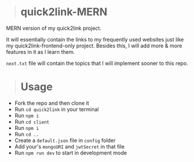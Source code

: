 > # quick2link-MERN
MERN version of my quick2link project. 

It will essentially contain the links to my frequently used websites just like my quick2link-frontend-only
project. Besides this, I will add more & more features in it as I learn them. 
 
`next.txt` file will contain the topics that I will implement sooner to this repo.
 
  > # Usage
  
  * Fork the repo and then clone it
  * Run `cd quick2link` in your terminal
  * Run `npm i`
  * Run `cd client`
  * Run `npm i`
  * Run `cd ..`
  * Create a `default.json` file in `config` folder
  * Add your's `mongoURI` and `jwtSecret` in that file
  * Run `npm run dev` to start in development mode
